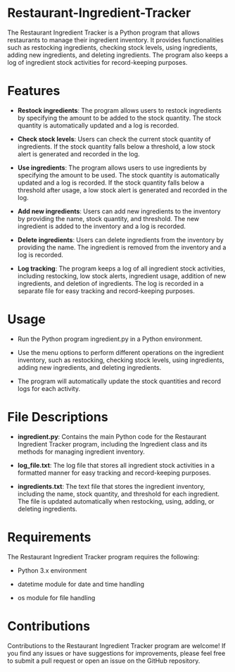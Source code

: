 # Restaurant-Ingredient-Tracker

The Restaurant Ingredient Tracker is a Python program that allows restaurants to manage their ingredient inventory. It provides functionalities such as restocking ingredients, checking stock levels, using ingredients, adding new ingredients, and deleting ingredients. The program also keeps a log of ingredient stock activities for record-keeping purposes.  


# Features
- **Restock ingredients**: The program allows users to restock ingredients by specifying the amount to be added to the stock quantity. The stock quantity is automatically updated and a log is recorded.

- **Check stock levels**: Users can check the current stock quantity of ingredients. If the stock quantity falls below a threshold, a low stock alert is generated and recorded in the log.

- **Use ingredients**: The program allows users to use ingredients by specifying the amount to be used. The stock quantity is automatically updated and a log is recorded. If the stock quantity falls below a threshold after usage, a low stock alert is generated and recorded in the log.

- **Add new ingredients**: Users can add new ingredients to the inventory by providing the name, stock quantity, and threshold. The new ingredient is added to the inventory and a log is recorded.

- **Delete ingredients**: Users can delete ingredients from the inventory by providing the name. The ingredient is removed from the inventory and a log is recorded.

- **Log tracking**: The program keeps a log of all ingredient stock activities, including restocking, low stock alerts, ingredient usage, addition of new ingredients, and deletion of ingredients. The log is recorded in a separate file for easy tracking and record-keeping purposes.

# Usage
- Run the Python program ingredient.py in a Python environment.  

- Use the menu options to perform different operations on the ingredient inventory, such as restocking, checking stock levels, using ingredients, adding new ingredients, and deleting ingredients.  

- The program will automatically update the stock quantities and record logs for each activity.  

# File Descriptions  

- **ingredient.py**: Contains the main Python code for the Restaurant Ingredient Tracker program, including the Ingredient class and its methods for managing ingredient inventory.  

- **log_file.txt**: The log file that stores all ingredient stock activities in a formatted manner for easy tracking and record-keeping purposes.  

- **ingredients.txt**: The text file that stores the ingredient inventory, including the name, stock quantity, and threshold for each ingredient. The file is updated automatically when restocking, using, adding, or deleting ingredients.  

# Requirements
The Restaurant Ingredient Tracker program requires the following:

- Python 3.x environment  

- datetime module for date and time handling  

- os module for file handling  

# Contributions  

Contributions to the Restaurant Ingredient Tracker program are welcome! If you find any issues or have suggestions for improvements, please feel free to submit a pull request or open an issue on the GitHub repository.




